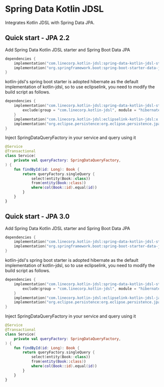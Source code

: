 # Spring Data Kotlin JDSL

Integrates Kotlin JDSL with Spring Data JPA.

## Quick start - JPA 2.2

Add Spring Data Kotlin JDSL starter and Spring Boot Data JPA

```kotlin
dependencies {
    implementation("com.linecorp.kotlin-jdsl:spring-data-kotlin-jdsl-starter:x.y.z")
    implementation("org.springframework.boot:spring-boot-starter-data-jpa:x.y.z")
}
```

kotlin-jdsl's spring boot starter is adopted hibernate as the default implementation of kotlin-jdsl, so to use eclipselink, you need to modify the build script as follows.

```kotlin
dependencies {
    implementation("com.linecorp.kotlin-jdsl:spring-data-kotlin-jdsl-starter:x.y.z") {
        exclude(group = "com.linecorp.kotlin-jdsl", module = "hibernate-kotlin-jdsl")
    }
    implementation("com.linecorp.kotlin-jdsl:eclipselink-kotlin-jdsl:x.y.z")
    implementation("org.eclipse.persistence:org.eclipse.persistence.jpa:x.y.z")
}
```

Inject SpringDataQueryFactory in your service and query using it

```kotlin
@Service
@Transactional
class Service(
    private val queryFactory: SpringDataQueryFactory,
) {
    fun findById(id: Long): Book {
        return queryFactory.singleQuery {
            select(entity(Book::class))
            from(entity(Book::class))
            where(col(Book::id).equal(id))
        }
    }
}
```

## Quick start - JPA 3.0

Add Spring Data Kotlin JDSL starter and Spring Boot Data JPA

```kotlin
dependencies {
    implementation("com.linecorp.kotlin-jdsl:spring-data-kotlin-jdsl-starter-jakarta:x.y.z")
    implementation("org.springframework.boot:spring-boot-starter-data-jpa:3.y.z") // up to 3
}
```

kotlin-jdsl's spring boot starter is adopted hibernate as the default implementation of kotlin-jdsl, so to use eclipselink, you need to modify the build script as follows.

```kotlin
dependencies {
    implementation("com.linecorp.kotlin-jdsl:spring-data-kotlin-jdsl-starter-jakarta:x.y.z") {
        exclude(group = "com.linecorp.kotlin-jdsl", module = "hibernate-kotlin-jdsl-jakarta")
    }
    implementation("com.linecorp.kotlin-jdsl:eclipselink-kotlin-jdsl-jakarta:x.y.z")
    implementation("org.eclipse.persistence:org.eclipse.persistence.jpa:4.y.z") // up to 4
}
```

Inject SpringDataQueryFactory in your service and query using it

```kotlin
@Service
@Transactional
class Service(
    private val queryFactory: SpringDataQueryFactory,
) {
    fun findById(id: Long): Book {
        return queryFactory.singleQuery {
            select(entity(Book::class))
            from(entity(Book::class))
            where(col(Book::id).equal(id))
        }
    }
}
```
